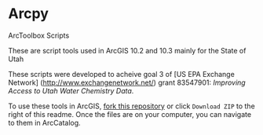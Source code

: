Arcpy
=====

ArcToolbox Scripts

These are script tools used in ArcGIS 10.2 and 10.3 mainly for the State of Utah

These scripts were developed to acheive goal 3 of [US EPA Exchange Network] (http://www.exchangenetwork.net/) grant 83547901: *Improving Access to Utah Water Chemistry Data*.

To use these tools in ArcGIS, <a href=https://help.github.com/articles/fork-a-repo/>fork this repository</a> or click `Download ZIP` to the right of this readme.  Once the files are on your computer, you can navigate to them in ArcCatalog.

